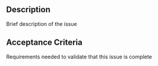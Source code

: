 ## Description
Brief description of the issue

## Acceptance Criteria
Requirements needed to validate that this issue is complete